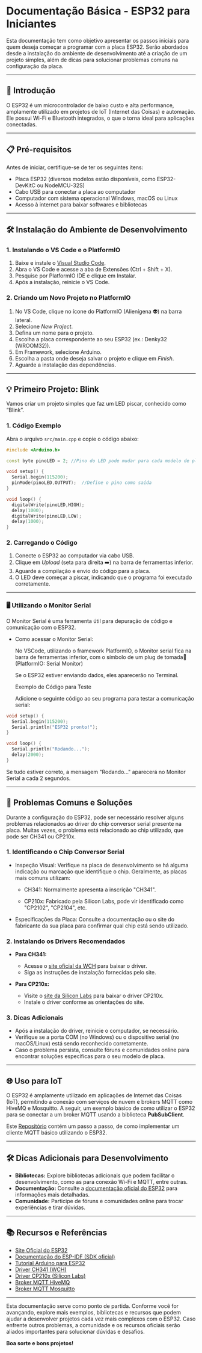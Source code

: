 # Documentação Básica - ESP32 para Iniciantes

Esta documentação tem como objetivo apresentar os passos iniciais para quem deseja começar a programar com a placa ESP32. Serão abordados desde a instalação do ambiente de desenvolvimento até a criação de um projeto simples, além de dicas para solucionar problemas comuns na configuração da placa.

---

## 🚀 Introdução

O ESP32 é um microcontrolador de baixo custo e alta performance, amplamente utilizado em projetos de IoT (Internet das Coisas) e automação. Ele possui Wi-Fi e Bluetooth integrados, o que o torna ideal para aplicações conectadas.

---

## 📋 Pré-requisitos

Antes de iniciar, certifique-se de ter os seguintes itens:

- Placa ESP32 (diversos modelos estão disponíveis, como ESP32-DevKitC ou NodeMCU-32S)
- Cabo USB para conectar a placa ao computador
- Computador com sistema operacional Windows, macOS ou Linux
- Acesso à internet para baixar softwares e bibliotecas

---

## 🛠 Instalação do Ambiente de Desenvolvimento

### 1. Instalando o VS Code e o PlatformIO

1. Baixe e instale o [Visual Studio Code](https://code.visualstudio.com/download).
2. Abra o VS Code e acesse a aba de Extensões (Ctrl + Shift + X).
3. Pesquise por PlatformIO IDE e clique em Instalar.
4. Após a instalação, reinicie o VS Code.

### 2. Criando um Novo Projeto no PlatformIO

1. No VS Code, clique no ícone do PlatformIO (Alienígena 👽) na barra lateral.
2. Selecione _New Project_.
3. Defina um nome para o projeto.
4. Escolha a placa correspondente ao seu ESP32 (ex.: Denky32 (WROOM32)).
5. Em Framework, selecione Arduino.
6. Escolha a pasta onde deseja salvar o projeto e clique em _Finish_.
7. Aguarde a instalação das dependências.

---

## 💡 Primeiro Projeto: Blink

Vamos criar um projeto simples que faz um LED piscar, conhecido como “Blink”.

### 1. Código Exemplo

Abra o arquivo `src/main.cpp` e copie o código abaixo:

```cpp
#include <Arduino.h>

const byte pinoLED = 2; //Pino do LED pode mudar para cada modelo de placa

void setup() {
  Serial.begin(115200);
  pinMode(pinoLED,OUTPUT);  //Define o pino como saída
}

void loop() {
  digitalWrite(pinoLED,HIGH);
  delay(1000);
  digitalWrite(pinoLED,LOW);
  delay(1000);
}
```
### 2. Carregando o Código

1. Conecte o ESP32 ao computador via cabo USB.
2. Clique em _Upload_ (seta para direita ➡️) na barra de ferramentas inferior.
3. Aguarde a compilação e envio do código para a placa.
4. O LED deve começar a piscar, indicando que o programa foi executado corretamente.

---

### 🖥️ Utilizando o Monitor Serial

O Monitor Serial é uma ferramenta útil para depuração de código e comunicação com o ESP32.

- Como acessar o Monitor Serial:
  
  No VSCode, utilizando o framework PlatformIO, o Monitor serial fica na barra de ferramentas inferior, com o símbolo de um plug de tomada🔌 (PlatformIO: Serial Monitor)


  Se o ESP32 estiver enviando dados, eles aparecerão no Terminal.

  Exemplo de Código para Teste

  Adicione o seguinte código ao seu programa para testar a comunicação serial:
``` cpp
void setup() {
  Serial.begin(115200);
  Serial.println("ESP32 pronto!");
}

void loop() {
  Serial.println("Rodando...");
  delay(2000);
}
```
  Se tudo estiver correto, a mensagem "Rodando..." aparecerá no Monitor Serial a cada 2 segundos.

---

## 🛑 Problemas Comuns e Soluções

Durante a configuração do ESP32, pode ser necessário resolver alguns problemas relacionados ao driver do chip conversor serial presente na placa. Muitas vezes, o problema está relacionado ao chip utilizado, que pode ser CH341 ou CP210x.

### 1. Identificando o Chip Conversor Serial

- Inspeção Visual: Verifique na placa de desenvolvimento se há alguma indicação ou marcação que identifique o chip. Geralmente, as placas mais comuns utilizam:

  - CH341: Normalmente apresenta a inscrição "CH341".

  - CP210x: Fabricado pela Silicon Labs, pode vir identificado como "CP2102", "CP2104", etc.

- Especificações da Placa: Consulte a documentação ou o site do fabricante da sua placa para confirmar qual chip está sendo utilizado.

### 2. Instalando os Drivers Recomendados

- **Para CH341:**
  - Acesse o [site oficial da WCH](http://www.wch.cn/download/CH341SER_EXE.html) para baixar o driver.
  - Siga as instruções de instalação fornecidas pelo site.

- **Para CP210x:**
  - Visite o [site da Silicon Labs](https://www.silabs.com/developers/usb-to-uart-bridge-vcp-drivers) para baixar o driver CP210x.
  - Instale o driver conforme as orientações do site.

### 3. Dicas Adicionais

- Após a instalação do driver, reinicie o computador, se necessário.
- Verifique se a porta COM (no Windows) ou o dispositivo serial (no macOS/Linux) está sendo reconhecido corretamente.
- Caso o problema persista, consulte fóruns e comunidades online para encontrar soluções específicas para o seu modelo de placa.

---

## 🌐 Uso para IoT

O ESP32 é amplamente utilizado em aplicações de Internet das Coisas (IoT), permitindo a conexão com serviços de nuvem e brokers MQTT como HiveMQ e Mosquitto. A seguir, um exemplo básico de como utilizar o ESP32 para se conectar a um broker MQTT usando a biblioteca **PubSubClient**.

Este [Repositório](https://github.com/OProfJoao/ESP_Bare_Minimum) contém um passo a passo, de como implementar um cliente MQTT básico utilizando o ESP32. 

---

## 🛠 Dicas Adicionais para Desenvolvimento

- **Bibliotecas:** Explore bibliotecas adicionais que podem facilitar o desenvolvimento, como as para conexão Wi-Fi e MQTT, entre outras.
- **Documentação:** Consulte a [documentação oficial do ESP32](https://docs.espressif.com/projects/esp-idf/en/latest/esp32/) para informações mais detalhadas.
- **Comunidade:** Participe de fóruns e comunidades online para trocar experiências e tirar dúvidas.

---

## 📚 Recursos e Referências

- [Site Oficial do ESP32](https://www.espressif.com/en/products/socs/esp32)
- [Documentação do ESP-IDF (SDK oficial)](https://docs.espressif.com/projects/esp-idf/en/latest/esp32/)
- [Tutorial Arduino para ESP32](https://randomnerdtutorials.com/getting-started-with-esp32/)
- [Driver CH341 (WCH)](http://www.wch.cn/download/CH341SER_EXE.html)
- [Driver CP210x (Silicon Labs)](https://www.silabs.com/developers/usb-to-uart-bridge-vcp-drivers)
- [Broker MQTT HiveMQ](https://console.hivemq.cloud/)
- [Broker MQTT Mosquitto](https://test.mosquitto.org/)

---

Esta documentação serve como ponto de partida. Conforme você for avançando, explore mais exemplos, bibliotecas e recursos que podem ajudar a desenvolver projetos cada vez mais complexos com o ESP32. Caso enfrente outros problemas, a comunidade e os recursos oficiais serão aliados importantes para solucionar dúvidas e desafios.

**Boa sorte e bons projetos!**

